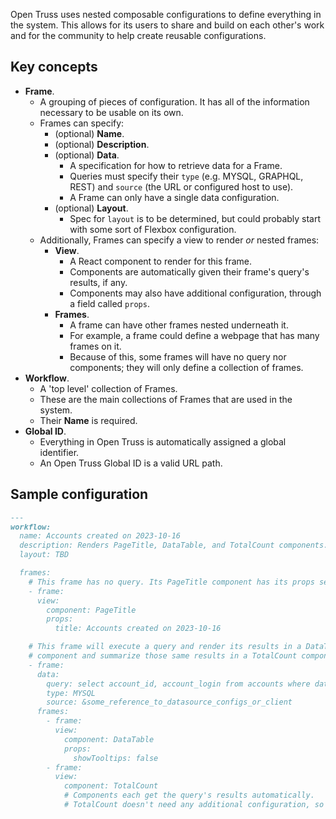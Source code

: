 Open Truss uses nested composable configurations to define everything in the system. This allows for its users to share and build on each other's work and for the community to help create reusable configurations.

## Key concepts
- **Frame**.
  - A grouping of pieces of configuration. It has all of the information necessary to be usable on its own.
  - Frames can specify:
    - (optional) **Name**.
    - (optional) **Description**.
    - (optional) **Data**.
      - A specification for how to retrieve data for a Frame.
      - Queries must specify their `type` (e.g. MYSQL, GRAPHQL, REST) and `source` (the URL or configured host to use).
      - A Frame can only have a single data configuration.
    - (optional) **Layout**.
      - Spec for `layout` is to be determined, but could probably start with some sort of Flexbox configuration.
  - Additionally, Frames can specify a view to render _or_ nested frames:
    - **View**.
      - A React component to render for this frame.
      - Components are automatically given their frame's query's results, if any.
      - Components may also have additional configuration, through a field called `props`.
    - **Frames**.
      - A frame can have other frames nested underneath it.
      - For example, a frame could define a webpage that has many frames on it.
      - Because of this, some frames will have no query nor components; they will only define a collection of frames.
- **Workflow**.
  - A 'top level' collection of Frames.
  - These are the main collections of Frames that are used in the system.
  - Their **Name** is required.
- **Global ID**.
  - Everything in Open Truss is automatically assigned a global identifier.
  - An Open Truss Global ID is a valid URL path.

## Sample configuration

```md
---
workflow:
  name: Accounts created on 2023-10-16
  description: Renders PageTitle, DataTable, and TotalCount components.
  layout: TBD

  frames:
    # This frame has no query. Its PageTitle component has its props set in the configuration.
    - frame:
      view:
        component: PageTitle
        props:
          title: Accounts created on 2023-10-16

    # This frame will execute a query and render its results in a DataTable
    # component and summarize those same results in a TotalCount component.
    - frame:
      data:
        query: select account_id, account_login from accounts where date(created_at) = '2023-10-16' order by id desc;
        type: MYSQL
        source: &some_reference_to_datasource_configs_or_client
      frames:
        - frame:
          view:
            component: DataTable
            props:
              showTooltips: false
        - frame:
          view:
            component: TotalCount
            # Components each get the query's results automatically.
            # TotalCount doesn't need any additional configuration, so we pass nothing in.
```
